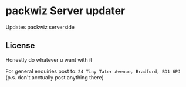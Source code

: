 # packwiz Server updater

Updates packwiz serverside

## License

Honestly do whatever u want with it

For general enquiries post to: `24 Tiny Tater Avenue, Bradford, BD1 6PJ`
(p.s. don't acctually post anything there)

